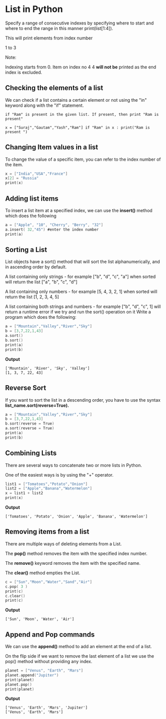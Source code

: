 # List in Python



Specify a range of consecutive indexes by specifying where to start and where to end the range in this manner
print(list[1:4]).

This will print elements from index number 

1 to 3


Note:

Indexing starts from 0.
Item on index no 4
4 **will not be** printed as the end index is excluded.





## Checking the elements of a list

We can check if a list contains a certain element or not using the "in" keyword along with the "if" statement.

```
if "Ram" is present in the given list. If present, then print "Ram is present"

x = ["Suraj","Gautam","Yash","Ram"] if "Ram" in x : print("Ram is present ")
```



## Changing Item values in a list


To change the value of a specific item, you can refer to the index number of the item.

```c
x = ["India","USA","France"]
x[2] = "Russia"
print(x)
```




## Adding list items
 
 
 To insert a list item at a specified index, we can use the **insert()** method which does the following


```c
a = ["Apple", "10", "Cherry", "Berry", "32"]
a.insert( 32,"45") #enter the index number 
print(a)
```


## Sorting a List


List objects have a sort() method that will sort the list alphanumerically, and in ascending order by default.

A list containing only strings - for example ["b", "d", "c", "a"] when sorted will return the list ["a", "b", "c", "d"]


A list containing only numbers - for example [5, 4, 3, 2, 1] when sorted will return the list [1, 2, 3, 4, 5]



A list containing both strings and numbers - for example ["b", "d", "c", 1] will return a runtime error if we try and run the sort() operation on it
Write a program which does the following:


```c
a = ["Mountain","Valley","River","Sky"]
b = [3,7,22,1,43]
a.sort()
b.sort()
print(a)
print(b)
```

**Output**

```
['Mountain', 'River', 'Sky', 'Valley']
[1, 3, 7, 22, 43]
```

## Reverse Sort

If you want to sort the list in a descending order, you have to use the syntax **list_name.sort(reverse=True).**



```c
a = ["Mountain","Valley","River","Sky"]
b = [3,7,22,1,43]
b.sort(reverse = True)
a.sort(reverse = True)
print(a)
print(b)
```


## Combining Lists

There are several ways to concatenate two or more lists in Python.

One of the easiest ways is by using the "+" operator.


```c
list1 = ["Tomatoes","Potato","Onion"]
list2 = ["Apple","Banana","Watermelon"]
x = list1 + list2
print(x)
 ```
 
 **Output**
 
 ```
 ['Tomatoes', 'Potato', 'Onion', 'Apple', 'Banana', 'Watermelon']
 ```
 
 
 
 
## Removing items from a list
 
 There are multiple ways of deleting elements from a List.

The **pop()** method removes the item with the specified index number.


The **remove()** keyword removes the item with the specified name.


The **clear()** method empties the List.


```c
c = ["Sun","Moon","Water","Sand","Air"]
c.pop( 3 )
print(c)
c.clear()
print(c)
```

**Output**
```
['Sun', 'Moon', 'Water', 'Air']
```


## Append and Pop commands

We can use the **append()** method to add an element at the end of a list.


On the flip side if we want to remove the last element of a list we use the pop() method without providing any index.


```c
planet = ["Venus", "Earth", "Mars"]
planet.append("Jupiter")
print(planet)
planet.pop()
print(planet)
```

**Output**

```
['Venus', 'Earth', 'Mars', 'Jupiter']
['Venus', 'Earth', 'Mars']
```



